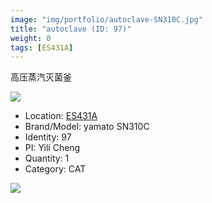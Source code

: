 ```yaml
---
image: "img/portfolio/autoclave-SN310C.jpg"
title: "autoclave (ID: 97)"
weight: 0
tags: [ES431A]
---
```


高压蒸汽灭菌釜

<!--more-->

![](../../img/portfolio/autoclave-SN310C.jpg)

- Location: [ES431A](../../tags/es431a)
- Brand/Model: yamato SN310C
- Identity: 97
- PI: Yili Cheng
- Quantity: 1
- Category: CAT





![](../../img/portfolio/autoclave-SN310C_manual.jpg)

